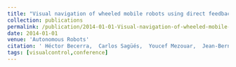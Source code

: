 ```yaml
---
title: "Visual navigation of wheeled mobile robots using direct feedback of a geometric constraint"
collection: publications
permalink: /publication/2014-01-01-Visual-navigation-of-wheeled-mobile-robots-using-direct-feedback-of-a-geometric-constraint
date: 2014-01-01
venue: 'Autonomous Robots'
citation: ' Héctor Becerra,  Carlos Sagüés,  Youcef Mezouar,  Jean-Bernard Hayet, &quot;Visual navigation of wheeled mobile robots using direct feedback of a geometric constraint.&quot; Autonomous Robots, 2014.'
tags: [visualcontrol,conference]
---
```

